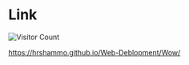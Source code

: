 # Link

![Visitor Count](https://profile-counter.glitch.me/hrshammo/count.svg)

https://hrshammo.github.io/Web-Deblopment/Wow/
